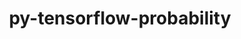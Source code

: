 ---
title: "py-tensorflow-probability"
layout: cache
categories: [package, develop]
meta: {"compilers": ["none"], "num_specs": 31, "num_specs_by_stack": {"hep": 5, "ml-linux-aarch64-cpu": 13, "ml-linux-aarch64-cuda": 12, "ml-linux-x86_64-cpu": 13, "ml-linux-x86_64-cuda": 13, "ml-linux-x86_64-rocm": 13, "root": 31}, "oss": ["ubuntu22.04", "ubuntu24.04"], "platforms": ["linux"], "stacks": ["hep", "ml-linux-aarch64-cpu", "ml-linux-aarch64-cuda", "ml-linux-x86_64-cpu", "ml-linux-x86_64-cuda", "ml-linux-x86_64-rocm", "root"], "targets": ["aarch64", "x86_64_v3"], "versions": ["0.24.0", "0.25.0"]}
spec_details: [{"compiler": "none", "hash": "2lfltnka7lxbplmem5heep6u66lsywai", "os": "ubuntu22.04", "platform": "linux", "size": "-", "stacks": ["hep", "root"], "target": "x86_64_v3", "variants": ["build_system=generic", "~jax", "~tf"], "versions": ["0.24.0"]}, {"compiler": "none", "hash": "2rifccdkrmct6pkmcawmgulfq7ixp4qd", "os": "ubuntu24.04", "platform": "linux", "size": "-", "stacks": ["ml-linux-x86_64-cpu", "ml-linux-x86_64-cuda", "ml-linux-x86_64-rocm", "root"], "target": "x86_64_v3", "variants": ["build_system=generic", "~jax", "~tf"], "versions": ["0.25.0"]}, {"compiler": "none", "hash": "2tzalocd227x3gzrbu4owxvxi47yqxsv", "os": "ubuntu24.04", "platform": "linux", "size": "-", "stacks": ["ml-linux-aarch64-cpu", "root"], "target": "aarch64", "variants": ["build_system=generic", "~jax", "~tf"], "versions": ["0.25.0"]}, {"compiler": "none", "hash": "4apnxuegyilcsrx7zsmtr5rsntqs5wa3", "os": "ubuntu24.04", "platform": "linux", "size": "-", "stacks": ["ml-linux-x86_64-cpu", "ml-linux-x86_64-cuda", "ml-linux-x86_64-rocm", "root"], "target": "x86_64_v3", "variants": ["build_system=generic", "~jax", "~tf"], "versions": ["0.25.0"]}, {"compiler": "none", "hash": "4leum6v3lro7oczgb6oeh6wkawyrxcwp", "os": "ubuntu22.04", "platform": "linux", "size": "-", "stacks": ["hep", "root"], "target": "x86_64_v3", "variants": ["build_system=generic", "~jax", "~tf"], "versions": ["0.24.0"]}, {"compiler": "none", "hash": "4q5xjq5vfq7qgl4k6bv4dqdfytlefjnq", "os": "ubuntu24.04", "platform": "linux", "size": "-", "stacks": ["ml-linux-aarch64-cpu", "ml-linux-aarch64-cuda", "root"], "target": "aarch64", "variants": ["build_system=generic", "~jax", "~tf"], "versions": ["0.25.0"]}, {"compiler": "none", "hash": "6as5vlcpiektugexiew4yvridfkx2xrl", "os": "ubuntu24.04", "platform": "linux", "size": "-", "stacks": ["ml-linux-aarch64-cpu", "ml-linux-aarch64-cuda", "root"], "target": "aarch64", "variants": ["build_system=generic", "~jax", "~tf"], "versions": ["0.25.0"]}, {"compiler": "none", "hash": "6tnpkqf6yevt752uis3n4cauak3rdt52", "os": "ubuntu22.04", "platform": "linux", "size": "-", "stacks": ["hep", "root"], "target": "x86_64_v3", "variants": ["build_system=generic", "~jax", "~tf"], "versions": ["0.24.0"]}, {"compiler": "none", "hash": "7uzw46exbgtvirxrl5br7lnocecusokm", "os": "ubuntu24.04", "platform": "linux", "size": "-", "stacks": ["ml-linux-x86_64-cpu", "ml-linux-x86_64-cuda", "ml-linux-x86_64-rocm", "root"], "target": "x86_64_v3", "variants": ["build_system=generic", "~jax", "~tf"], "versions": ["0.25.0"]}, {"compiler": "none", "hash": "awb2iudibx77kdse63b5oqpzxjs3goev", "os": "ubuntu24.04", "platform": "linux", "size": "-", "stacks": ["ml-linux-x86_64-cpu", "ml-linux-x86_64-cuda", "ml-linux-x86_64-rocm", "root"], "target": "x86_64_v3", "variants": ["build_system=generic", "~jax", "~tf"], "versions": ["0.25.0"]}, {"compiler": "none", "hash": "blpydmrioecgrmo3j7msk3riubj26l4w", "os": "ubuntu24.04", "platform": "linux", "size": "-", "stacks": ["ml-linux-aarch64-cpu", "ml-linux-aarch64-cuda", "root"], "target": "aarch64", "variants": ["build_system=generic", "~jax", "~tf"], "versions": ["0.25.0"]}, {"compiler": "none", "hash": "cafehrbnvuzdbrs4zfzas47a7wciibh7", "os": "ubuntu24.04", "platform": "linux", "size": "-", "stacks": ["ml-linux-x86_64-cpu", "ml-linux-x86_64-cuda", "ml-linux-x86_64-rocm", "root"], "target": "x86_64_v3", "variants": ["build_system=generic", "~jax", "~tf"], "versions": ["0.25.0"]}, {"compiler": "none", "hash": "cfrwrq2btuthmpzqap45dg6qed2y6w4o", "os": "ubuntu24.04", "platform": "linux", "size": "-", "stacks": ["ml-linux-x86_64-cpu", "ml-linux-x86_64-cuda", "ml-linux-x86_64-rocm", "root"], "target": "x86_64_v3", "variants": ["build_system=generic", "~jax", "~tf"], "versions": ["0.25.0"]}, {"compiler": "none", "hash": "dol3277qg2hbkpms4d5xrgmh7tz76kl6", "os": "ubuntu24.04", "platform": "linux", "size": "-", "stacks": ["ml-linux-x86_64-cpu", "ml-linux-x86_64-cuda", "ml-linux-x86_64-rocm", "root"], "target": "x86_64_v3", "variants": ["build_system=generic", "~jax", "~tf"], "versions": ["0.25.0"]}, {"compiler": "none", "hash": "eeyoedxvqpaakmqyzyb52aqlv6jbbiei", "os": "ubuntu24.04", "platform": "linux", "size": "-", "stacks": ["ml-linux-aarch64-cpu", "ml-linux-aarch64-cuda", "root"], "target": "aarch64", "variants": ["build_system=generic", "~jax", "~tf"], "versions": ["0.25.0"]}, {"compiler": "none", "hash": "ezppmx3xmvm27qxkxokau33zvy7zfxfu", "os": "ubuntu22.04", "platform": "linux", "size": "-", "stacks": ["hep", "root"], "target": "x86_64_v3", "variants": ["build_system=generic", "~jax", "~tf"], "versions": ["0.24.0"]}, {"compiler": "none", "hash": "fechhpraogzm5fxpv44kgxjzt3jmglas", "os": "ubuntu24.04", "platform": "linux", "size": "-", "stacks": ["ml-linux-x86_64-cpu", "ml-linux-x86_64-cuda", "ml-linux-x86_64-rocm", "root"], "target": "x86_64_v3", "variants": ["build_system=generic", "~jax", "~tf"], "versions": ["0.25.0"]}, {"compiler": "none", "hash": "ha4k66zfdwla2e5a4u2mqb6jwr7ta2e3", "os": "ubuntu24.04", "platform": "linux", "size": "-", "stacks": ["ml-linux-aarch64-cpu", "ml-linux-aarch64-cuda", "root"], "target": "aarch64", "variants": ["build_system=generic", "~jax", "~tf"], "versions": ["0.25.0"]}, {"compiler": "none", "hash": "hing4j6rd3ekaunkpiesymw544tbl6sg", "os": "ubuntu24.04", "platform": "linux", "size": "-", "stacks": ["ml-linux-x86_64-cpu", "ml-linux-x86_64-cuda", "ml-linux-x86_64-rocm", "root"], "target": "x86_64_v3", "variants": ["build_system=generic", "~jax", "~tf"], "versions": ["0.25.0"]}, {"compiler": "none", "hash": "igdshkbptzswqlpjtmdwwgiyo4an2onw", "os": "ubuntu24.04", "platform": "linux", "size": "-", "stacks": ["ml-linux-aarch64-cpu", "ml-linux-aarch64-cuda", "root"], "target": "aarch64", "variants": ["build_system=generic", "~jax", "~tf"], "versions": ["0.25.0"]}, {"compiler": "none", "hash": "kr43t4n77acnvvd2emhduizairjr5pf4", "os": "ubuntu24.04", "platform": "linux", "size": "-", "stacks": ["ml-linux-aarch64-cpu", "ml-linux-aarch64-cuda", "root"], "target": "aarch64", "variants": ["build_system=generic", "~jax", "~tf"], "versions": ["0.25.0"]}, {"compiler": "none", "hash": "sbufnwjt7p6mp3qybz5d6gjtkhpgfgfi", "os": "ubuntu24.04", "platform": "linux", "size": "-", "stacks": ["ml-linux-aarch64-cpu", "ml-linux-aarch64-cuda", "root"], "target": "aarch64", "variants": ["build_system=generic", "~jax", "~tf"], "versions": ["0.25.0"]}, {"compiler": "none", "hash": "un2vfoorpax7vkcckg3o2eg3v2pw25cn", "os": "ubuntu24.04", "platform": "linux", "size": "-", "stacks": ["ml-linux-x86_64-cpu", "ml-linux-x86_64-cuda", "ml-linux-x86_64-rocm", "root"], "target": "x86_64_v3", "variants": ["build_system=generic", "~jax", "~tf"], "versions": ["0.25.0"]}, {"compiler": "none", "hash": "uuxzii3u6bkfj63sj664hlmiuwn3qrvw", "os": "ubuntu22.04", "platform": "linux", "size": "-", "stacks": ["hep", "root"], "target": "x86_64_v3", "variants": ["build_system=generic", "~jax", "~tf"], "versions": ["0.24.0"]}, {"compiler": "none", "hash": "vbnlv7mmgferfxp4iuzbpam62y7ueoam", "os": "ubuntu24.04", "platform": "linux", "size": "-", "stacks": ["ml-linux-aarch64-cpu", "ml-linux-aarch64-cuda", "root"], "target": "aarch64", "variants": ["build_system=generic", "~jax", "~tf"], "versions": ["0.25.0"]}, {"compiler": "none", "hash": "wckwkfqmasbrtdxou6vep5d5z7qkkt5c", "os": "ubuntu24.04", "platform": "linux", "size": "-", "stacks": ["ml-linux-aarch64-cpu", "ml-linux-aarch64-cuda", "root"], "target": "aarch64", "variants": ["build_system=generic", "~jax", "~tf"], "versions": ["0.25.0"]}, {"compiler": "none", "hash": "wequubirgicvijjsdhktfshofdbggmax", "os": "ubuntu24.04", "platform": "linux", "size": "-", "stacks": ["ml-linux-x86_64-cpu", "ml-linux-x86_64-cuda", "ml-linux-x86_64-rocm", "root"], "target": "x86_64_v3", "variants": ["build_system=generic", "~jax", "~tf"], "versions": ["0.25.0"]}, {"compiler": "none", "hash": "wq6adesa45tymeeav76nqk6zcpmbvp7q", "os": "ubuntu24.04", "platform": "linux", "size": "-", "stacks": ["ml-linux-x86_64-cpu", "ml-linux-x86_64-cuda", "ml-linux-x86_64-rocm", "root"], "target": "x86_64_v3", "variants": ["build_system=generic", "~jax", "~tf"], "versions": ["0.25.0"]}, {"compiler": "none", "hash": "xaap4zt2grpnq5vnzu3jcx26cme3k7sv", "os": "ubuntu24.04", "platform": "linux", "size": "-", "stacks": ["ml-linux-aarch64-cpu", "ml-linux-aarch64-cuda", "root"], "target": "aarch64", "variants": ["build_system=generic", "~jax", "~tf"], "versions": ["0.25.0"]}, {"compiler": "none", "hash": "xyopk5kze6f335amqvpamij5cc3hrhrh", "os": "ubuntu24.04", "platform": "linux", "size": "-", "stacks": ["ml-linux-aarch64-cpu", "ml-linux-aarch64-cuda", "root"], "target": "aarch64", "variants": ["build_system=generic", "~jax", "~tf"], "versions": ["0.25.0"]}, {"compiler": "none", "hash": "zzbxfqtelpmkje34re327hf25vwyhnwx", "os": "ubuntu24.04", "platform": "linux", "size": "-", "stacks": ["ml-linux-x86_64-cpu", "ml-linux-x86_64-cuda", "ml-linux-x86_64-rocm", "root"], "target": "x86_64_v3", "variants": ["build_system=generic", "~jax", "~tf"], "versions": ["0.25.0"]}]
---